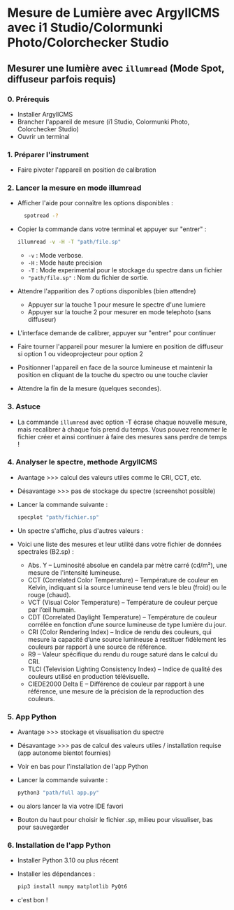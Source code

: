 # Mesure de Lumière avec ArgyllCMS avec i1 Studio/Colormunki Photo/Colorchecker Studio

## Mesurer une lumière avec `illumread` (Mode Spot, diffuseur parfois requis)

### 0. Prérequis
- Installer ArgyllCMS
- Brancher l'appareil de mesure (i1 Studio, Colormunki Photo, Colorchecker Studio)
- Ouvrir un terminal

### 1. Préparer l'instrument
- Faire pivoter l'appareil en position de calibration

### 2. Lancer la mesure en mode illumread
- Afficher l'aide pour connaître les options disponibles :
  ```sh
    spotread -?
  ```
- Copier la commande dans votre terminal et appuyer sur "entrer" :
  ```sh
  illumread -v -H -T "path/file.sp"
  ```
    - `-v` : Mode verbose.
    - `-H` : Mode haute precision
    - `-T` : Mode experimental pour le stockage du spectre dans un fichier
    - `"path/file.sp"` : Nom du fichier de sortie.

- Attendre l'apparition des 7 options disponibles (bien attendre)
  - Appuyer sur la touche 1 pour mesure le spectre d'une lumiere
  - Appuyer sur la touche 2 pour mesurer en mode telephoto (sans diffuseur)
- L'interface demande de calibrer, appuyer sur "entrer" pour continuer
- Faire tourner l'appareil pour mesurer la lumiere en position de diffuseur si option 1 ou videoprojecteur pour option 2
- Positionner l'appareil en face de la source lumineuse et maintenir la position en cliquant de la touche du spectro ou une touche clavier
- Attendre la fin de la mesure (quelques secondes).

### 3. Astuce 
- La commande `illumread` avec option -T écrase chaque nouvelle mesure, mais recalibrer à chaque fois prend du temps. Vous pouvez renommer le fichier créer et ainsi continuer à faire des mesures sans perdre de temps !

### 4. Analyser le spectre, methode ArgyllCMS

- Avantage >>> calcul des valeurs utiles comme le CRI, CCT, etc.
- Désavantage >>> pas de stockage du spectre (screenshot possible)
- Lancer la commande suivante :
  ```sh
  specplot "path/fichier.sp"
  ```
- Un spectre s'affiche, plus d'autres valeurs :

- Voici une liste des mesures et leur utilité dans votre fichier de données spectrales (B2.sp) :
  - Abs. Y – Luminosité absolue en candela par mètre carré (cd/m²), une mesure de l'intensité lumineuse.
  - CCT (Correlated Color Temperature) – Température de couleur en Kelvin, indiquant si la source lumineuse tend vers le bleu (froid) ou le rouge (chaud).
  - VCT (Visual Color Temperature) – Température de couleur perçue par l’œil humain.
  - CDT (Correlated Daylight Temperature) – Température de couleur corrélée en fonction d’une source lumineuse de type lumière du jour.
  - CRI (Color Rendering Index) – Indice de rendu des couleurs, qui mesure la capacité d’une source lumineuse à restituer fidèlement les couleurs par rapport à une source de référence.
  - R9 – Valeur spécifique du rendu du rouge saturé dans le calcul du CRI.
  - TLCI (Television Lighting Consistency Index) – Indice de qualité des couleurs utilisé en production télévisuelle.
  - CIEDE2000 Delta E – Différence de couleur par rapport à une référence, une mesure de la précision de la reproduction des couleurs.

### 5. App Python

- Avantage >>> stockage et visualisation du spectre
- Désavantage >>> pas de calcul des valeurs utiles / installation requise (app autonome bientot fournies)
- Voir en bas pour l'installation de l'app Python

- Lancer la commande suivante :
  ```sh
  python3 "path/full app.py"
  ```
- ou alors lancer la via votre IDE favori
- Bouton du haut pour choisir le fichier .sp, milieu pour visualiser, bas pour sauvegarder

### 6. Installation de l'app Python

- Installer Python 3.10 ou plus récent

- Installer les dépendances :
  ```sh
  pip3 install numpy matplotlib PyQt6
  ```
  
- c'est bon !